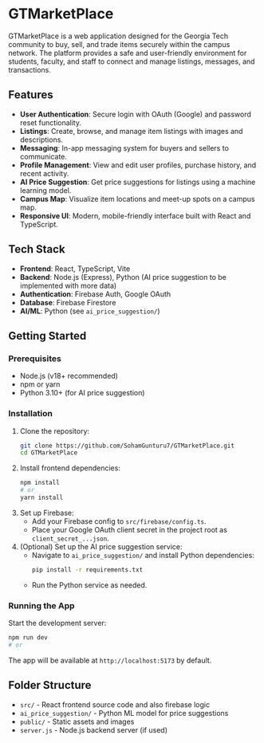 
# GTMarketPlace

GTMarketPlace is a web application designed for the Georgia Tech community to buy, sell, and trade items securely within the campus network. The platform provides a safe and user-friendly environment for students, faculty, and staff to connect and manage listings, messages, and transactions.

## Features

- **User Authentication**: Secure login with OAuth (Google) and password reset functionality.
- **Listings**: Create, browse, and manage item listings with images and descriptions.
- **Messaging**: In-app messaging system for buyers and sellers to communicate.
- **Profile Management**: View and edit user profiles, purchase history, and recent activity.
- **AI Price Suggestion**: Get price suggestions for listings using a machine learning model.
- **Campus Map**: Visualize item locations and meet-up spots on a campus map.
- **Responsive UI**: Modern, mobile-friendly interface built with React and TypeScript.

## Tech Stack

- **Frontend**: React, TypeScript, Vite
- **Backend**: Node.js (Express), Python (AI price suggestion to be implemented with more data)
- **Authentication**: Firebase Auth, Google OAuth
- **Database**: Firebase Firestore
- **AI/ML**: Python (see `ai_price_suggestion/`)

## Getting Started

### Prerequisites
- Node.js (v18+ recommended)
- npm or yarn
- Python 3.10+ (for AI price suggestion)

### Installation
1. Clone the repository:
   ```sh
   git clone https://github.com/SohamGunturu7/GTMarketPlace.git
   cd GTMarketPlace
   ```
2. Install frontend dependencies:
   ```sh
   npm install
   # or
   yarn install
   ```
3. Set up Firebase:
   - Add your Firebase config to `src/firebase/config.ts`.
   - Place your Google OAuth client secret in the project root as `client_secret_...json`.
4. (Optional) Set up the AI price suggestion service:
   - Navigate to `ai_price_suggestion/` and install Python dependencies:
     ```sh
     pip install -r requirements.txt
     ```
   - Run the Python service as needed.

### Running the App
Start the development server:
```sh
npm run dev
# or

```
The app will be available at `http://localhost:5173` by default.

## Folder Structure

- `src/` - React frontend source code and also firebase logic
- `ai_price_suggestion/` - Python ML model for price suggestions
- `public/` - Static assets and images
- `server.js` - Node.js backend server (if used)
